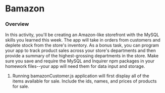 # Bamazon

### Overview
In this activity, you'll be creating an Amazon-like storefront with the MySQL skills you learned this week. 
The app will take in orders from customers and deplete stock from the store's inventory. As a bonus task, you can program your app to 
track product sales across your store's departments and then provide a summary of the highest-grossing departments in the store.
Make sure you save and require the MySQL and Inquirer npm packages in your homework files--your app will need them for data input and storage.


1. Running bamazonCustomer.js application will first display all of the items available for sale. Include the ids, names, and prices of products for sale.


